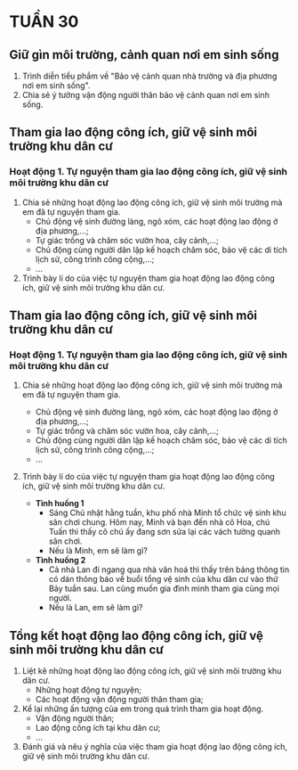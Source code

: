 # TUẦN 30

## Giữ gìn môi trường, cảnh quan nơi em sinh sống
1. Trình diễn tiểu phẩm về "Bảo vệ cảnh quan nhà trường và địa phương nơi em sinh sống".
2. Chia sẻ ý tưởng vận động người thân bảo vệ cảnh quan nơi em sinh sống.

## Tham gia lao động công ích, giữ vệ sinh môi trường khu dân cư
### Hoạt động 1. Tự nguyện tham gia lao động công ích, giữ vệ sinh môi trường khu dân cư
1. Chia sẻ những hoạt động lao động công ích, giữ vệ sinh môi trường mà em đã tự nguyện tham gia.
    - Chủ động vệ sinh đường làng, ngõ xóm, các hoạt động lao động ở địa phương,...;
    - Tự giác trồng và chăm sóc vườn hoa, cây cảnh,...;
    - Chủ động cùng người dân lập kế hoạch chăm sóc, bảo vệ các di tích lịch sử, công trình công cộng,...;
    - ...
2. Trình bày lí do của việc tự nguyện tham gia hoạt động lao động công ích, giữ vệ sinh môi trường khu dân cư.

## Tham gia lao động công ích, giữ vệ sinh môi trường khu dân cư
### Hoạt động 1. Tự nguyện tham gia lao động công ích, giữ vệ sinh môi trường khu dân cư
1. Chia sẻ những hoạt động lao động công ích, giữ vệ sinh môi trường mà em đã tự nguyện tham gia.
    - Chủ động vệ sinh đường làng, ngõ xóm, các hoạt động lao động ở địa phương,...;
    - Tự giác trồng và chăm sóc vườn hoa, cây cảnh,...;
    - Chủ động cùng người dân lập kế hoạch chăm sóc, bảo vệ các di tích lịch sử, công trình công cộng,...;
    - ...
2. Trình bày lí do của việc tự nguyện tham gia hoạt động lao động công ích, giữ vệ sinh môi trường khu dân cư.

    - **Tình huống 1**
        - Sáng Chủ nhật hằng tuần, khu phố nhà Minh tổ chức vệ sinh khu sân chơi chung. Hôm nay, Minh và bạn đến nhà cô Hoa, chú Tuấn thì thấy cô chú ấy đang sơn sửa lại các vách tường quanh sân chơi.
        - Nếu là Minh, em sẽ làm gì?
    - **Tình huống 2**
        - Cả nhà Lan đi ngang qua nhà văn hoá thì thấy trên bảng thông tin có dán thông báo về buổi tổng vệ sinh của khu dân cư vào thứ Bảy tuần sau. Lan cũng muốn gia đình mình tham gia cùng mọi người.
        - Nếu là Lan, em sẽ làm gì?

## Tổng kết hoạt động lao động công ích, giữ vệ sinh môi trường khu dân cư
1. Liệt kê những hoạt động lao động công ích, giữ vệ sinh môi trường khu dân cư.
    - Những hoạt động tự nguyện;
    - Các hoạt động vận động người thân tham gia;
2. Kể lại những ấn tượng của em trong quá trình tham gia hoạt động.
    - Vận động người thân;
    - Lao động công ích tại khu dân cư;
    - ...
3. Đánh giá và nêu ý nghĩa của việc tham gia hoạt động lao động công ích, giữ vệ sinh môi trường khu dân cư.
